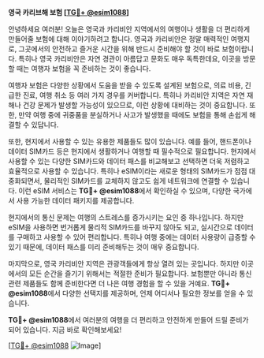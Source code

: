 **영국 카리브해 보험 [[TG💪+ @esim1088](https://t.me/s/esim1088)]**

안녕하세요 여러분! 오늘은 영국과 카리비안 지역에서의 여행이나 생활을 더 편리하게 만들어줄 보험에 대해 이야기하려고 합니다. 영국과 카리비안은 정말 매력적인 여행지로, 그곳에서의 안전하고 즐거운 시간을 위해 반드시 준비해야 할 것이 바로 보험이랍니다. 특히나 영국 카리비안은 자연 경관이 아름답고 문화도 매우 독특한데요, 이곳을 방문할 때는 여행자 보험을 꼭 준비하는 것이 좋습니다.

여행자 보험은 다양한 상황에서 도움을 받을 수 있도록 설계된 보험으로, 의료 비용, 긴급한 진료, 여행 취소 등 여러 가지 경우를 커버합니다. 특히나 카리비안 지역은 자연 재해나 건강 문제가 발생할 가능성이 있으므로, 이런 상황에 대비하는 것이 중요합니다. 또한, 만약 여행 중에 귀중품을 분실하거나 사고가 발생했을 때에도 보험을 통해 손쉽게 해결할 수 있답니다.

또한, 현지에서 사용할 수 있는 유용한 제품들도 많이 있습니다. 예를 들어, 핸드폰이나 데이터 SIM카드 등은 현지에서 생활하거나 여행할 때 필수적으로 필요합니다. 현지에서 사용할 수 있는 다양한 SIM카드와 데이터 패스를 비교해보고 선택하면 더욱 저렴하고 효율적으로 사용할 수 있습니다. 특히나 eSIM이라는 새로운 형태의 SIM카드가 점점 대중화되면서, 물리적인 SIM카드를 교체하지 않고도 쉽게 네트워크에 연결할 수 있습니다. 이런 eSIM 서비스는 **TG💪+ @esim1088**에서 확인하실 수 있으며, 다양한 국가에서 사용 가능한 데이터 패키지를 제공합니다.

현지에서의 통신 문제는 여행의 스트레스를 증가시키는 요인 중 하나입니다. 하지만 eSIM을 사용하면 번거롭게 물리적 SIM카드를 바꾸지 않아도 되고, 실시간으로 데이터를 구매하고 사용할 수 있어 편리합니다. 특히나 여행 중에는 데이터 사용량이 급증할 수 있기 때문에, 데이터 패스를 미리 준비해두는 것이 매우 중요합니다.

마지막으로, 영국 카리비안 지역은 관광객들에게 항상 열려 있는 곳입니다. 하지만 이곳에서의 모든 순간을 즐기기 위해서는 적절한 준비가 필요합니다. 보험뿐만 아니라 통신 관련 제품들도 함께 준비한다면 더 나은 여행 경험을 할 수 있을 거예요. **TG💪+ @esim1088**에서 다양한 선택지를 제공하며, 언제 어디서나 필요한 정보를 얻을 수 있습니다.

**TG💪+ @esim1088**에서 여러분의 여행을 더 편리하고 안전하게 만들어 드릴 준비가 되어 있습니다. 지금 바로 확인해보세요!

[[TG💪+ @esim1088](https://t.me/s/esim1088) ![Image](https://i.postimg.cc/Y0z9fWf4/image.png)]